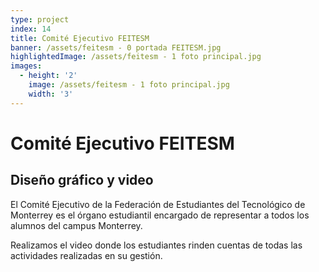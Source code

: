 ```yaml
---
type: project
index: 14
title: Comité Ejecutivo FEITESM
banner: /assets/feitesm - 0 portada FEITESM.jpg
highlightedImage: /assets/feitesm - 1 foto principal.jpg
images:
  - height: '2'
    image: /assets/feitesm - 1 foto principal.jpg
    width: '3'
---
```

# Comité Ejecutivo FEITESM

## Diseño gráfico y video

El Comité Ejecutivo de la Federación de Estudiantes del Tecnológico de Monterrey es el órgano estudiantil encargado de representar a todos los alumnos del campus Monterrey.

Realizamos el video donde los estudiantes rinden cuentas de todas las actividades realizadas en su gestión.
